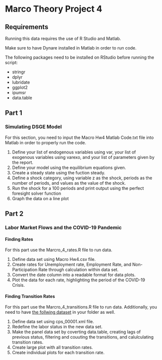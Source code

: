 # Marco Theory Project 4

## Requirements
Running this data requires the use of R Studio and Matlab. 

Make sure to have Dynare installed in Matlab in order to run code. 

The following packages need to be installed on RStudio before running the script:
 - stringr
 - dplyr
 - lubridate
 - ggplot2
 - ipumsr
 - data.table


## Part 1
### Simulating DSGE Model

For this section, you need to input the Macro Hw4 Matlab Code.txt file into Matlab in order to properly run the code. 

 1. Define your list of endogenous variables using var, your list of exogenous variables using varexo, and your list of parameters given by the report.
 2. Define your model using the equilibrium equations given.
 3. Create a steady state using the fuction steady.
 4. Define a shock category, using variable z as the shock, periods as the number of periods, and values as the value of the shock.
 5. Run the shock for a 100 periods and print output using the perfect foresight solver function
 6. Graph the data on a line plot

## Part 2
### Labor Market Flows and the COVID-19 Pandemic

#### Finding Rates

For this part use the Marcro_4_rates.R file to run data.

 1. Define data set using Macro Hw4.csv file.
 2. Create rates for Unemployment rate, Employment Rate, and Non-Participation Rate through calculation within data set.
 3. Convert the date column into a readable format for data plots.
 4. Plot the data for each rate, highlighting the period of the COVID-19 Crisis.

#### Finding Transition Rates

For this part use the Marcro_4_transitions.R file to run data. Additionally, you need to have [the follwing dataset]([https://link-url-here.org](https://mailuc-my.sharepoint.com/:u:/g/personal/olleysd_mail_uc_edu/EZlL-NHFCYhBlKAf3S1QbkQBqW_B0G3qehaR_d837olxyQ)) in your folder as well.

1. Define data set using cps_00001.xml file.
2. Redefine the labor status in the new data set.
3. Make the panel data set by coverting data.table, creating lags of previous status, filtering and couuting the transitions, and calulculating transition rates.
4. Create large plot with all transition rates.
5. Create individual plots for each transition rate.





